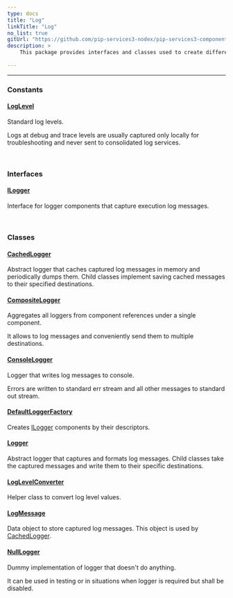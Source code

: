 ```yaml
---
type: docs
title: "Log"
linkTitle: "Log"
no_list: true
gitUrl: "https://github.com/pip-services3-nodex/pip-services3-components-nodex"
description: >
    This package provides interfaces and classes used to create different types of loggers.
 
---
```

---

<div class="module-body"> 

### Constants

#### [LogLevel](log_level)
Standard log levels.

Logs at debug and trace levels are usually captured
only locally for troubleshooting
and never sent to consolidated log services.

<br>

### Interfaces

#### [ILogger](ilogger)
Interface for logger components that capture execution log messages.

<br>

### Classes

#### [CachedLogger](cached_logger)
Abstract logger that caches captured log messages in memory and periodically dumps them.
Child classes implement saving cached messages to their specified destinations.


#### [CompositeLogger](composite_logger)
Aggregates all loggers from component references under a single component.

It allows to log messages and conveniently send them to multiple destinations. 

#### [ConsoleLogger](console_logger)
Logger that writes log messages to console.

Errors are written to standard err stream
and all other messages to standard out stream.


#### [DefaultLoggerFactory](default_logger_factory)
Creates [ILogger](ilogger) components by their descriptors.


#### [Logger](logger)
Abstract logger that captures and formats log messages.
Child classes take the captured messages and write them to their specific destinations.


#### [LogLevelConverter](log_level_converter)
Helper class to convert log level values.


#### [LogMessage](log_message)
Data object to store captured log messages.
This object is used by [CachedLogger](cached_logger).


#### [NullLogger](null_logger)
Dummy implementation of logger that doesn't do anything.

It can be used in testing or in situations when logger is required
but shall be disabled.


</div>
